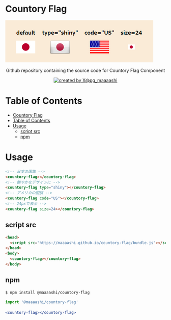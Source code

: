 # Countory Flag

![preview](./docs/images/preview.png)

<div align="center">Github repository containing the source code for Countory Flag Component</div>

<p align="center">

<a href="https://twitter.com/pg_maaaashi" rel="nofollow">
  <img src="https://img.shields.io/badge/created%20by-@pg_maaaashi-4BBAAB.svg" alt="created by X@pg_maaaashi">
</a>

# Table of Contents

- [Countory Flag](#countory-flag)
- [Table of Contents](#table-of-contents)
- [Usage](#usage)
  - [script src](#script-src)
  - [npm](#npm)

# Usage

```html
<!-- 日本の国旗 -->
<countory-flag></countory-flag>
<!-- 艶やかなデザインに -->
<countory-flag type="shiny"></countory-flag>
<!-- アメリカの国旗 -->
<countory-flag code="US"></countory-flag>
<!-- 24pxで表示 -->
<countory-flag size=24></countory-flag>
```

## script src

```html
<head>
  <script src="https://maaaashi.github.io/countory-flag/bundle.js"></script>
</head>
<body>
  <countory-flag></countory-flag>
</body>
```

## npm

```
$ npm install @maaaashi/countory-flag
```

```jsx
import '@maaaashi/countory-flag'

<countory-flag></countory-flag>
```